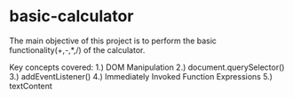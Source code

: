 # basic-calculator
The main objective of this project is to perform the basic functionality(+,-,*,/) of the calculator.

Key concepts covered:
1.) DOM Manipulation
2.) document.querySelector()
3.) addEventListener()
4.) Immediately Invoked Function Expressions
5.) textContent
